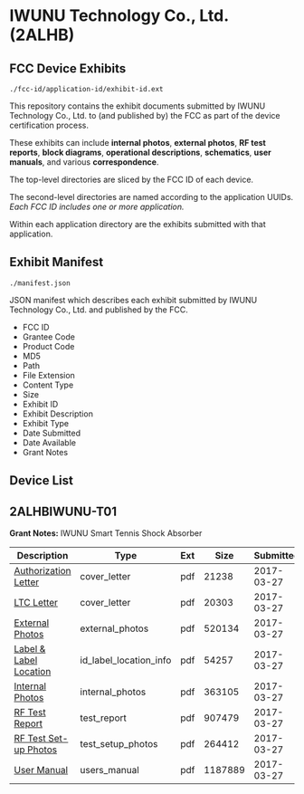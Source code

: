 # IWUNU Technology Co., Ltd. (2ALHB)
## FCC Device Exhibits

```
./fcc-id/application-id/exhibit-id.ext
```

This repository contains the exhibit documents submitted by IWUNU Technology Co., Ltd. to (and published by) the FCC as part of the device certification process.

These exhibits can include **internal photos**, **external photos**, **RF test reports**, **block diagrams**, **operational descriptions**, **schematics**, **user manuals**, and various **correspondence**.

The top-level directories are sliced by the FCC ID of each device.

The second-level directories are named according to the application UUIDs. *Each FCC ID includes one or more application.*

Within each application directory are the exhibits submitted with that application. 

## Exhibit Manifest

```
./manifest.json
```

JSON manifest which describes each exhibit submitted by IWUNU Technology Co., Ltd. and published by the FCC.

- FCC ID
- Grantee Code
- Product Code
- MD5
- Path
- File Extension
- Content Type
- Size
- Exhibit ID
- Exhibit Description
- Exhibit Type
- Date Submitted
- Date Available
- Grant Notes

## Device List
## 2ALHBIWUNU-T01
**Grant Notes:** IWUNU Smart Tennis Shock Absorber

| Description | Type | Ext | Size | Submitted | Available |
| ----------- | ---- | --- | ---- | --------- | --------- |
| [Authorization Letter](2ALHBIWUNU-T01/18345208bb8f3a19f205be5dd01e8b95/3333131.pdf) | cover_letter | pdf | 21238 | 2017-03-27 | 2017-03-27 |
| [LTC Letter](2ALHBIWUNU-T01/18345208bb8f3a19f205be5dd01e8b95/3333132.pdf) | cover_letter | pdf | 20303 | 2017-03-27 | 2017-03-27 |
| [External Photos](2ALHBIWUNU-T01/18345208bb8f3a19f205be5dd01e8b95/3333133.pdf) | external_photos | pdf | 520134 | 2017-03-27 | 2017-03-27 |
| [Label & Label Location](2ALHBIWUNU-T01/18345208bb8f3a19f205be5dd01e8b95/3333134.pdf) | id_label_location_info | pdf | 54257 | 2017-03-27 | 2017-03-27 |
| [Internal Photos](2ALHBIWUNU-T01/18345208bb8f3a19f205be5dd01e8b95/3333135.pdf) | internal_photos | pdf | 363105 | 2017-03-27 | 2017-03-27 |
| [RF Test Report](2ALHBIWUNU-T01/18345208bb8f3a19f205be5dd01e8b95/3333138.pdf) | test_report | pdf | 907479 | 2017-03-27 | 2017-03-27 |
| [RF Test Set-up Photos](2ALHBIWUNU-T01/18345208bb8f3a19f205be5dd01e8b95/3333139.pdf) | test_setup_photos | pdf | 264412 | 2017-03-27 | 2017-03-27 |
| [User Manual](2ALHBIWUNU-T01/18345208bb8f3a19f205be5dd01e8b95/3333140.pdf) | users_manual | pdf | 1187889 | 2017-03-27 | 2017-03-27 |
